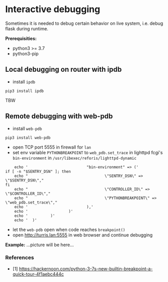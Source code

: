 # Interactive debugging

Sometimes it is needed to debug certain behavior on live system, i.e. debug flask during runtime.

**Prerequisities:**
* python3 >= 3.7
* python3-pip

## Local debugging on router with ipdb

* install `ipdb`

```
pip3 install ipdb
```

TBW

## Remote debugging with web-pdb

* install `web-pdb`

```
pip3 install web-pdb
```

* open TCP port 5555 in firewall for `lan`
* set env variable `PYTHONBREAKPOINT` to `web_pdb.set_trace` in lighttpd fcgi's `bin-environment` in `/usr/libexec/reforis/lighttpd-dynamic`

```
    echo '                          "bin-environment" => ('
if [ -n "$SENTRY_DSN" ]; then
    echo "                                  \"SENTRY_DSN\" => \"$SENTRY_DSN\","
fi
    echo "                                  \"CONTROLLER_ID\" => \"$CONTROLLER_ID\","
    echo "                                  \"PYTHONBREAKPOINT\" => \"web_pdb.set_trace\","
    echo '                          ),'
    echo '                  )'
    echo '          )'
    echo '  )'
```

* let the `web-pdb` open when code reaches `breakpoint()`
* open http://turris.lan:5555 in web browser and continue debugging

**Example:**
...picture will be here...


### References

* [1] https://hackernoon.com/python-3-7s-new-builtin-breakpoint-a-quick-tour-4f1aebc444c

